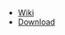 - [Wiki](https://github.com/PrismaUI-SKSE/PrismaUI-Wiki/wiki)
- [Download](https://github.com/PrismaUI-SKSE/PrismaUI-Wiki/releases)

